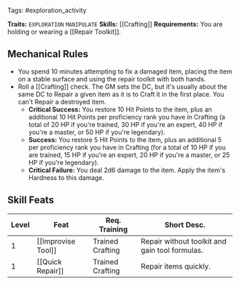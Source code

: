 Tags: #exploration_activity

**Traits:**  `EXPLORATION` `MANIPULATE`
**Skills:** [[Crafting]]
**Requirements:** You are holding or wearing a [[Repair Toolkit]].

## Mechanical Rules

- You spend 10 minutes attempting to fix a damaged item, placing the item on a stable surface and using the repair toolkit with both hands.
- Roll a [[Crafting]] check. The GM sets the DC, but it's usually about the same DC to Repair a given item as it is to Craft it in the first place. You can't Repair a destroyed item.  
	- **Critical Success:** You restore 10 Hit Points to the item, plus an additional 10 Hit Points per proficiency rank you have in Crafting (a total of 20 HP if you're trained, 30 HP if you're an expert, 40 HP if you're a master, or 50 HP if you're legendary).
	- **Success:** You restore 5 Hit Points to the item, plus an additional 5 per proficiency rank you have in Crafting (for a total of 10 HP if you are trained, 15 HP if you're an expert, 20 HP if you're a master, or 25 HP if you're legendary).  
	- **Critical Failure:** You deal 2d6 damage to the item. Apply the item's Hardness to this damage.

## Skill Feats

| Level | Feat               | Req. Training    | Short Desc.                                    |
| ----- | ------------------ | ---------------- | ---------------------------------------------- |
| 1     | [[Improvise Tool]] | Trained Crafting | Repair without toolkit and gain tool formulas. |
| 1     | [[Quick Repair]]   | Trained Crafting | Repair items quickly.                          |
